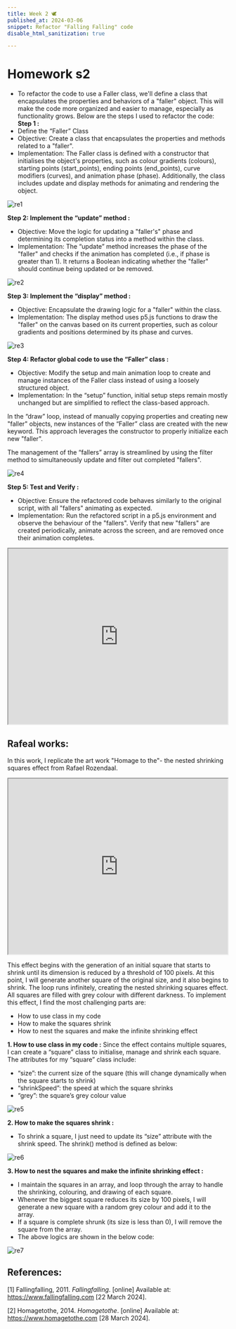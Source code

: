 ```yaml
---
title: Week 2 🕊
published_at: 2024-03-06
snippet: Refactor "Falling Falling" code
disable_html_sanitization: true

---
```


# Homework s2

- To refactor the code to use a Faller class, we'll define a class that encapsulates the properties and behaviors of a "faller" object. This will make the code more organized and easier to manage, especially as functionality grows. Below are the steps I used to refactor the code:
**Step 1 :**
-  Define the “Faller” Class
-	Objective: Create a class that encapsulates the properties and methods related to a "faller".
-	Implementation: The Faller class is defined with a constructor that initialises the object's properties, such as colour gradients (colours), starting points (start_points), ending points (end_points), curve modifiers (curves), and animation phase (phase). Additionally, the class includes update and display methods for animating and rendering the object.

![re1](/23/re1.png)

**Step 2: Implement the “update” method :**
-	Objective: Move the logic for updating a "faller's" phase and determining its completion status into a method within the class.
-	Implementation: The “update” method increases the phase of the "faller" and checks if the animation has completed (i.e., if phase is greater than 1). It returns a Boolean indicating whether the "faller" should continue being updated or be removed.

![re2](/23/re2.png)

**Step 3: Implement the “display” method :**
-	Objective: Encapsulate the drawing logic for a "faller" within the class.
-	Implementation: The display method uses p5.js functions to draw the "faller" on the canvas based on its current properties, such as colour gradients and positions determined by its phase and curves.

![re3](/23/re3.png)

**Step 4: Refactor global code to use the “Faller” class :**
-	Objective: Modify the setup and main animation loop to create and manage instances of the Faller class instead of using a loosely structured object.
-	Implementation:
In the “setup” function, initial setup steps remain mostly unchanged but are simplified to reflect the class-based approach.

In the “draw” loop, instead of manually copying properties and creating new "faller" objects, new instances of the “Faller” class are created with the new keyword. This approach leverages the constructor to properly initialize each new "faller".

The management of the “fallers” array is streamlined by using the filter method to simultaneously update and filter out completed "fallers".

![re4](/23/re4.png)

**Step 5: Test and Verify :**
-	Objective: Ensure the refactored code behaves similarly to the original script, with all "fallers" animating as expected.
-	Implementation: Run the refactored script in a p5.js environment and observe the behaviour of the "fallers". Verify that new "fallers" are created periodically, animate across the screen, and are removed once their animation completes.

<iframe src="https://editor.p5js.org/Lily-02/full/8uCwPQU-W" width="500" height="400"><width="500" height="400"></iframe>

## Rafeal works:

In this work, I replicate the art work "Homage to the"- the nested shrinking squares effect from Rafael Rozendaal.

<iframe src="https://editor.p5js.org/Lily-02/full/BK0KFA8sS" width="500" height="400"></iframe>

 This effect begins with the generation of an initial square that starts to shrink until its dimension is reduced by a threshold of 100 pixels. At this point, I will generate another square of the original size, and it also begins to shrink. The loop runs infinitely, creating the nested shrinking squares effect. All squares are filled with grey colour with different darkness.
To implement this effect, I find the most challenging parts are:
-	How to use class in my code
-	How to make the squares shrink
-	How to nest the squares and make the infinite shrinking effect

**1.	How to use class in my code :**
Since the effect contains multiple squares, I can create a “square” class to initialise, manage and shrink each square. The attributes for my “square” class include: 
-	“size”: the current size of the square (this will change dynamically when the square starts to shrink)
-	“shrinkSpeed”: the speed at which the square shrinks 
-	“grey”: the square’s grey colour value

![re5](/23/re5.png)

**2.	How to make the squares shrink :**
-	To shrink a square, I just need to update its “size” attribute with the shrink speed. The shrink() method is defined as below:

![re6](/23/re6.png)

**3.	How to nest the squares and make the infinite shrinking effect :**
-	I maintain the squares in an array, and loop through the array to handle the shrinking, colouring, and drawing of each square.
-	Whenever the biggest square reduces its size by 100 pixels, I will generate a new square with a random grey colour and add it to the array.
-	If a square is complete shrunk (its size is less than 0), I will remove the square from the array.
-	The above logics are shown in the below code:

![re7](/23/re7.png)

## References:

[1] Fallingfalling, 2011. *Fallingfalling*. [online] Available at: <https://www.fallingfalling.com> [22 March 2024].

[2] Homagetothe, 2014. *Homagetothe*. [online] Available at: <https://www.homagetothe.com> [28 March 2024].